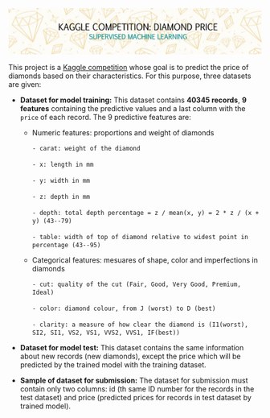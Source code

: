 ![imagen](https://github.com/Flori-87/diamond-competition/blob/master/input/Image.JPG)

This project is a [Kaggle competition](https://www.kaggle.com/c/diamonds-datamad0320/overview) whose goal is to predict the price of diamonds based on their characteristics. For this purpose, three datasets are given:

- **Dataset for model training:** This dataset contains **40345 records**, **9 features** containing the predictive values and a last column with the `price` of each record. The 9 predictive features are:
  - Numeric features: proportions and weight of diamonds
  
        - carat: weight of the diamond
        
        - x: length in mm
        
        - y: width in mm
        
        - z: depth in mm
        
        - depth: total depth percentage = z / mean(x, y) = 2 * z / (x + y) (43--79)
        
        - table: width of top of diamond relative to widest point in percentage (43--95)
        
  - Categorical features: mesuares of shape, color and imperfections in diamonds
  
        - cut: quality of the cut (Fair, Good, Very Good, Premium, Ideal)
        
        - color: diamond colour, from J (worst) to D (best)
        
        - clarity: a measure of how clear the diamond is (I1(worst), SI2, SI1, VS2, VS1, VVS2, VVS1, IF(best))
        
        
- **Dataset for model test:** This dataset contains the same information about new records (new diamonds), except the price which will be predicted by the trained model with the training dataset.

- **Sample of dataset for submission:** The dataset for submission must contain only two columns: id (th same ID number for the records in the test dataset) and price (predicted prices for records in test dataset by trained model).
        
  
